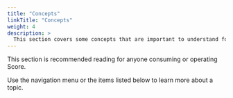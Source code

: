 ```yaml
---
title: "Concepts"
linkTitle: "Concepts"
weight: 4
description: >
  This section covers some concepts that are important to understand for day to day Score usage and operation.
---
```


This section is recommended reading for anyone consuming or operating Score.

Use the navigation menu or the items listed below to learn more about a topic.
